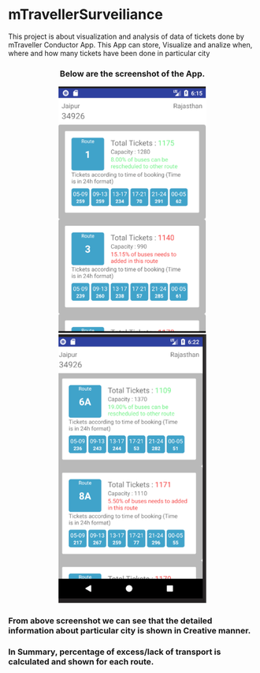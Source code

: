 # mTravellerSurveiliance
This project is about visualization and analysis of data of tickets done by mTraveller Conductor App.
This App can store, Visualize and analize when, where and how many tickets have been done in particular city
<h3 align="center">
  Below are the screenshot of the App.
  </h3>
<p align="center">
  <img src="ScreenShot_mSur.png" width="300"/>
  <img src="screen2.png" width="300"/>
</p>

### From above screenshot we can see that the detailed information about particular city is shown in Creative manner.
### In Summary, percentage of excess/lack of transport is calculated and shown for each route.
